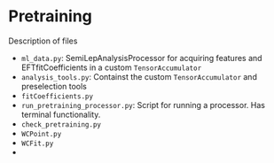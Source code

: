 # Pretraining

Description of files
- `ml_data.py`: SemiLepAnalysisProcessor for acquiring features and EFTfitCoefficients in a custom `TensorAccumulator`
- `analysis_tools.py`: Containst the custom `TensorAccumulator` and preselection tools
- `fitCoefficients.py`
- `run_pretraining_processor.py`: Script for running a processor. Has terminal functionality.
- `check_pretraining.py`
- `WCPoint.py`
- `WCFit.py`
- 